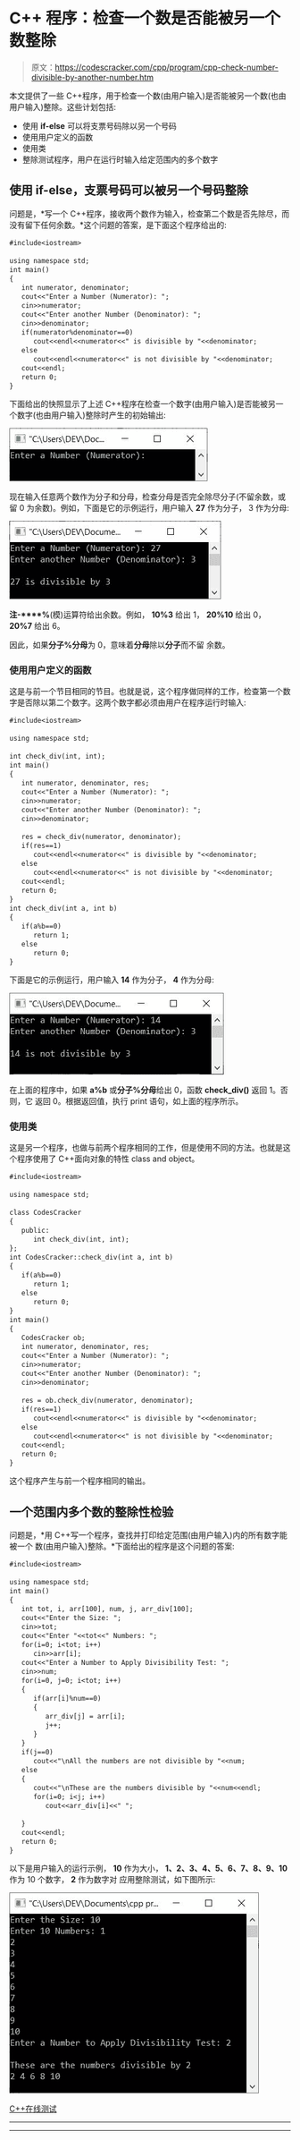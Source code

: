 # C++ 程序：检查一个数是否能被另一个数整除

> 原文：<https://codescracker.com/cpp/program/cpp-check-number-divisible-by-another-number.htm>

本文提供了一些 C++程序，用于检查一个数(由用户输入)是否能被另一个数(也由用户输入)整除。这些计划包括:

*   使用 **if-else** 可以将支票号码除以另一个号码
*   使用用户定义的函数
*   使用类
*   整除测试程序，用户在运行时输入给定范围内的多个数字

## 使用 if-else，支票号码可以被另一个号码整除

问题是，*写一个 C++程序，接收两个数作为输入，检查第二个数是否先除尽，而 没有留下任何余数。*这个问题的答案，是下面这个程序给出的:

```
#include<iostream>

using namespace std;
int main()
{
   int numerator, denominator;
   cout<<"Enter a Number (Numerator): ";
   cin>>numerator;
   cout<<"Enter another Number (Denominator): ";
   cin>>denominator;
   if(numerator%denominator==0)
      cout<<endl<<numerator<<" is divisible by "<<denominator;
   else
      cout<<endl<<numerator<<" is not divisible by "<<denominator;
   cout<<endl;
   return 0;
}
```

下面给出的快照显示了上述 C++程序在检查一个数字(由用户输入)是否能被另一个数字(也由用户输入)整除时产生的初始输出:

![c++ program check number divisible by another](img/a3adba5aec7570ef17c921d43a2c44e3.png)

现在输入任意两个数作为分子和分母，检查分母是否完全除尽分子(不留余数，或留 0 为余数)。例如，下面是它的示例运行，用户输入 **27** 作为分子， 3 作为分母:

![check number divisible by another number c++](img/a0d9e507ad7f2c046c1e61f19e3de402.png)

**注-****%**(模)运算符给出余数。例如， **10%3** 给出 1， **20%10** 给出 0， **20%7** 给出 6。

因此，如果**分子%分母**为 0，意味着**分母**除以**分子**而不留 余数。

### 使用用户定义的函数

这是与前一个节目相同的节目。也就是说，这个程序做同样的工作，检查第一个数字是否除以第二个数字。这两个数字都必须由用户在程序运行时输入:

```
#include<iostream>

using namespace std;

int check_div(int, int);
int main()
{
   int numerator, denominator, res;
   cout<<"Enter a Number (Numerator): ";
   cin>>numerator;
   cout<<"Enter another Number (Denominator): ";
   cin>>denominator;

   res = check_div(numerator, denominator);
   if(res==1)
      cout<<endl<<numerator<<" is divisible by "<<denominator;
   else
      cout<<endl<<numerator<<" is not divisible by "<<denominator;
   cout<<endl;
   return 0;
}
int check_div(int a, int b)
{
   if(a%b==0)
      return 1;
   else
      return 0;
}
```

下面是它的示例运行，用户输入 **14** 作为分子， **4** 作为分母:

![c++ check whether a number divisible by number](img/43a19560443dafbaea235ee9f818faba.png)

在上面的程序中，如果 **a%b** 或**分子%分母**给出 0，函数 **check_div()** 返回 1。否则，它 返回 0。根据返回值，执行 print 语句，如上面的程序所示。

### 使用类

这是另一个程序，也做与前两个程序相同的工作，但是使用不同的方法。也就是这个程序使用了 C++面向对象的特性 class and object。

```
#include<iostream>

using namespace std;

class CodesCracker
{
   public:
      int check_div(int, int);
};
int CodesCracker::check_div(int a, int b)
{
   if(a%b==0)
      return 1;
   else
      return 0;
}
int main()
{
   CodesCracker ob;
   int numerator, denominator, res;
   cout<<"Enter a Number (Numerator): ";
   cin>>numerator;
   cout<<"Enter another Number (Denominator): ";
   cin>>denominator;

   res = ob.check_div(numerator, denominator);
   if(res==1)
      cout<<endl<<numerator<<" is divisible by "<<denominator;
   else
      cout<<endl<<numerator<<" is not divisible by "<<denominator;
   cout<<endl;
   return 0;
}
```

这个程序产生与前一个程序相同的输出。

## 一个范围内多个数的整除性检验

问题是，*用 C++写一个程序，查找并打印给定范围(由用户输入)内的所有数字能被一个 数(由用户输入)整除。*下面给出的程序是这个问题的答案:

```
#include<iostream>

using namespace std;
int main()
{
   int tot, i, arr[100], num, j, arr_div[100];
   cout<<"Enter the Size: ";
   cin>>tot;
   cout<<"Enter "<<tot<<" Numbers: ";
   for(i=0; i<tot; i++)
      cin>>arr[i];
   cout<<"Enter a Number to Apply Divisibility Test: ";
   cin>>num;
   for(i=0, j=0; i<tot; i++)
   {
      if(arr[i]%num==0)
      {
         arr_div[j] = arr[i];
         j++;
      }
   }
   if(j==0)
      cout<<"\nAll the numbers are not divisible by "<<num;
   else
   {
      cout<<"\nThese are the numbers divisible by "<<num<<endl;
      for(i=0; i<j; i++)
         cout<<arr_div[i]<<" ";

   }
   cout<<endl;
   return 0;
}
```

以下是用户输入的运行示例， **10** 作为大小， **1、2、3、4、5、6、7、8、9、10** 作为 10 个数字， **2** 作为数字对 应用整除测试，如下图所示:

![c++ program for divisibility test](img/979fa1c27cdb26f2ff566cfb31879835.png)

[C++在线测试](/exam/showtest.php?subid=3)

* * *

* * *